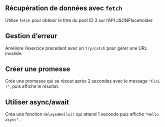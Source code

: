 ## Récupération de données avec `fetch`
Utilise `fetch` pour obtenir le titre du post ID 3 sur l’API JSONPlaceholder.

## Gestion d’erreur
Améliore l’exercice précédent avec un `try/catch` pour gérer une URL invalide.

## Créer une promesse
Crée une promesse qui se résout après 2 secondes avec le message `"Fini !"`, puis affiche le résultat.

## Utiliser async/await
Crée une fonction `delayedHello()` qui attend 1 seconde puis affiche `"Hello async"`.